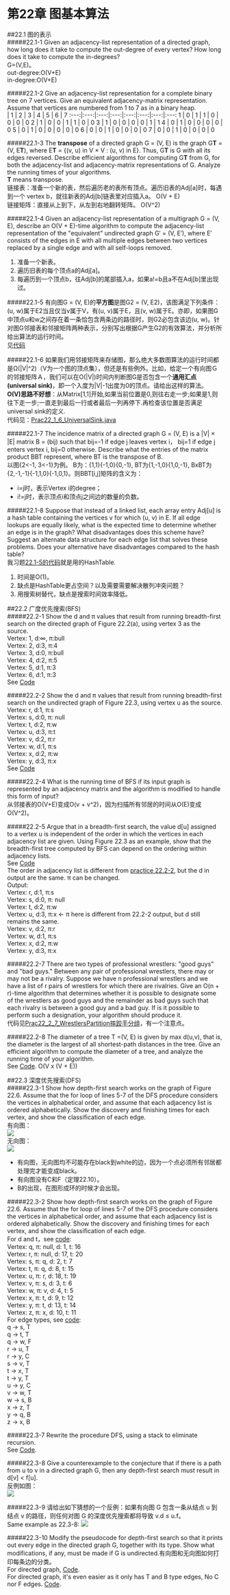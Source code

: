 第22章 图基本算法
=
##22.1 图的表示  
#####22.1-1 Given an adjacency-list representation of a directed graph, how long does it take to compute the out-degree of every vertex? How long does it take to compute the in-degrees?  
G=(V,E)。  
out-degree:O(V+E)  
in-degree:O(V+E)  

#####22.1-2 Give an adjacency-list representation for a complete binary tree on 7 vertices. Give an equivalent adjacency-matrix representation. Assume that vertices are numbered from 1 to 7 as in a binary heap.  
 | 1 | 2 | 3 | 4 | 5 | 6 | 7
:---:|:---:|:---:|:---:|:---:|:---:|:---:|:---:
1 | 0 | 1 | 1 | 0 | 0 | 0 | 0
2 | 1 | 0 | 0 | 1 | 1 | 0 | 0
3 | 1 | 0 | 0 | 0 | 0 | 1 | 1
4 | 0 | 1 | 0 | 0 | 0 | 0 | 0 
5 | 0 | 1 | 0 | 0 | 0 | 0 | 0
6 | 0 | 0 | 1 | 0 | 0 | 0 | 0
7 | 0 | 0 | 1 | 0 | 0 | 0 | 0

#####22.1-3 The **transpose** of a directed graph G = (V, E) is the graph G**T** = (V, E**T**), where E**T** = {(v, u) in V × V : (u, v) in E}. Thus, G**T** is G with all its edges reversed. Describe efficient algorithms for computing G**T** from G, for both the adjacency-list and adjacency-matrix representations of G. Analyze the running times of your algorithms.  
**T** means transpose.  
链接表：准备一个新的表，然后遍历老的表所有顶点。遍历旧表的Adj[a]时，每遇到一个 vertex b，就往新表的Adj[b]链表里对应插入a。 O(V + E)  
链接矩阵：直接从上到下，从左到右地翻转矩阵。 O(V^2)  

#####22.1-4 Given an adjacency-list representation of a multigraph G = (V, E), describe an O(V + E)-time algorithm to compute the adjacency-list representation of the "equivalent" undirected graph G′ = (V, E′), where E′ consists of the edges in E with all multiple edges between two vertices replaced by a single edge and with all self-loops removed.  
1. 准备一个新表。  
2. 遍历旧表的每个顶点a的Adj[a]。  
3. 每遍历到一个顶点b，往Adj[b]的尾部插入a，如果a!=b且a不在Adj[b]里出现过。  

#####22.1-5 有向图G = (V, E)的**平方图**是图G2 = (V, E2)，该图满足下列条件：(u, w)属于E2当且仅当v属于V，有(u, v)属于E，且(v, w)属于E。亦即，如果图G中顶点u和w之间存在着一条恰包含两条边的路径时，则G2必包含该边(u, w)。针对图G邻接表和邻接矩阵两种表示，分别写出根据G产生G2的有效算法，并分析所给出算法的运行时间。  
见[代码](https://github.com/zhuxiuwei/CLRS/blob/master/src/chap22_ElementaryGraphAlgo/Prac22_1_5_SquareGraph.java)  

#####22.1-6 如果我们用邻接矩阵来存储图，那么绝大多数图算法的运行时间都是Ω(|V|^2)（V为一个图的顶点集），但还是有些例外。比如，给定一个有向图Ｇ的邻接矩阵Ａ，我们可以在Ο(|V|)时间内判断图G是否包含一个**通用汇点(universal sink)**，即一个入度为|V|-1出度为0的顶点。请给出这样的算法。  
**O(V)思路不好想**：从Matrix[1,1]开始,如果当前位置是0,则往右走一步;如果是1,则往下走一步;一直走到最后一行或者最后一列再停下.再检查该位置是否满足universal sink的定义.  
代码见：[Prac22_1_6_UniversalSink.java](https://github.com/zhuxiuwei/CLRS/blob/master/src/chap22_ElementaryGraphAlgo/Prac22_1_6_UniversalSink.java)  

#####22.1-7 The incidence matrix of a directed graph G = (V, E) is a |V| × |E| matrix B = (bij) such that bij=-1 if edge j leaves vertex i， bij=1 if edge j enters vertex i, bij=0 otherwise. Describe what the entries of the matrix product BBT represent, where BT is the transpose of B.  
以图{2<-1, 3<-1}为例。 B为：{1,1}{-1,0}{0,-1}, BT为{1,-1,0}{1,0,-1}, BxBT为{2,-1,-1}{-1,1,0}{-1,0,1}。则BBT[i,j]矩阵的含义为：  
* i=j时，表示Vertex i的degree；  
* i!=j时，表示顶点i和顶点j之间边的数量的负数。  

#####22.1-8 Suppose that instead of a linked list, each array entry Adj[u] is a hash table containing the vertices v for which (u, v) in E. If all edge lookups are equally likely, what is the expected time to determine whether an edge is in the graph? What disadvantages does this scheme have? Suggest an alternate data structure for each edge list that solves these problems. Does your alternative have disadvantages compared to the hash table?  
我习题[22.1-5的代码](https://github.com/zhuxiuwei/CLRS/blob/master/src/chap22_ElementaryGraphAlgo/Prac22_1_5_SquareGraph.java#L43)就是用的HashTable.  
1. 时间是O(1)。  
2. 缺点是HashTable更占空间？以及需要需要解决散列冲突问题？  
3. 用搜索树替代，缺点是搜索时间效率降低。  

##22.2  广度优先搜索(BFS)  
#####22.2-1 Show the d and π values that result from running breadth-first search on the directed graph of Figure 22.2(a), using vertex 3 as the source.  
Vertex: 1, d:∞, π:bull  
Vertex: 2, d:3, π:4  
Vertex: 3, d:0, π:bull  
Vertex: 4, d:2, π:5  
Vertex: 5, d:1, π:3  
Vertex: 6, d:1, π:3  
See [Code](https://github.com/zhuxiuwei/CLRS/blob/master/src/chap22_ElementaryGraphAlgo/BFS.java#L20)  

#####22.2-2 Show the d and π values that result from running breadth-first search on the undirected graph of Figure 22.3, using vertex u as the source.  
Vertex: r, d:1, π:s  
Vertex: s, d:0, π: null  
Vertex: t, d:2, π:w  
Vertex: u, d:3, π:t  
Vertex: v, d:2, π:r  
Vertex: w, d:1, π:s  
Vertex: x, d:2, π:w  
Vertex: y, d:3, π:x  
See [Code](https://github.com/zhuxiuwei/CLRS/blob/master/src/chap22_ElementaryGraphAlgo/BFS.java#L40)  

#####22.2-4 What is the running time of BFS if its input graph is represented by an adjacency matrix and the algorithm is modified to handle this form of input?  
从邻接表的O(V+E)变成O(v + v^2)，因为扫描所有邻居的时间从O(E)变成O(V^2)。  

#####22.2-5 Argue that in a breadth-first search, the value d[u] assigned to a vertex u is independent of the order in which the vertices in each adjacency list are given. Using Figure 22.3 as an example, show that the breadth-first tree computed by BFS can depend on the ordering within adjacency lists.  
See [Code](https://github.com/zhuxiuwei/CLRS/blob/master/src/chap22_ElementaryGraphAlgo/BFS.java#L62)  
The order in adjacency list is different from [practice 22.2-2](https://github.com/zhuxiuwei/CLRS/blob/master/src/chap22_ElementaryGraphAlgo/BFS.java#L39), but the d in output are the same. π can be changed.  
Output:  
Vertex: r, d:1, π:s  
Vertex: s, d:0, π: null  
Vertex: t, d:2, π:w  
Vertex: u, d:3, π:x <- π here is different from 22.2-2 output, but d still remains the same.  
Vertex: v, d:2, π:r  
Vertex: w, d:1, π:s  
Vertex: x, d:2, π:w  
Vertex: y, d:3, π:x  

#####22.2-7 There are two types of professional wrestlers: "good guys" and "bad guys." Between any pair of professional wrestlers, there may or may not be a rivalry. Suppose we have n professional wrestlers and we have a list of r pairs of wrestlers for which there are rivalries. Give an O(n + r)-time algorithm that determines whether it is possible to designate some of the wrestlers as good guys and the remainder as bad guys such that each rivalry is between a good guy and a bad guy. If is it possible to perform such a designation, your algorithm should produce it.  
代码见[Prac22_2_7_WrestlersPartition摔跤手分组](https://github.com/zhuxiuwei/CLRS/blob/master/src/chap22_ElementaryGraphAlgo/Prac22_2_7_WrestlersPartition.java)，有一个注意点。  

#####22.2-8 The diameter of a tree T =(V, E) is given by max d(u,v), that is, the diameter is the largest of all shortest-path distances in the tree. Give an efficient algorithm to compute the diameter of a tree, and analyze the running time of your algorithm.  
See [Code](https://github.com/zhuxiuwei/CLRS/blob/master/src/chap22_ElementaryGraphAlgo/BFS.java#L85). O(V x (V + E))  

##22.3  深度优先搜索(DFS)  
#####22.3-1 Show how depth-first search works on the graph of Figure 22.6. Assume that the for loop of lines 5-7 of the DFS procedure considers the vertices in alphabetical order, and assume that each adjacency list is ordered alphabetically. Show the discovery and finishing times for each vertex, and show the classification of each edge.  
有向图：  
![](https://github.com/zhuxiuwei/CLRS/blob/master/Images/22.3-1a.png)  
无向图：  
![](https://github.com/zhuxiuwei/CLRS/blob/master/Images/22.3-1b.png)  
* 有向图，无向图均不可能存在black到white的边，因为一个点必须所有邻居都处理完才能变成black。  
* 有向图没有C和F（定理22.10）。  
* B的出现，在图形成环的时候才会出现。  

#####22.3-2 Show how depth-first search works on the graph of Figure 22.6. Assume that the for loop of lines 5-7 of the DFS procedure considers the vertices in alphabetical order, and assume that each adjacency list is ordered alphabetically. Show the discovery and finishing times for each vertex, and show the classification of each edge.  
For d and t，see [code](https://github.com/zhuxiuwei/CLRS/blob/master/src/chap22_ElementaryGraphAlgo/DFS.java#L52):  
Vertex:  q, π: null, d:  1, t: 16  
Vertex:  r, π: null, d: 17, t: 20  
Vertex:  s, π:    q, d:  2, t:  7  
Vertex:  t, π:    q, d:  8, t: 15  
Vertex:  u, π:    r, d: 18, t: 19  
Vertex:  v, π:    s, d:  3, t:  6  
Vertex:  w, π:    v, d:  4, t:  5  
Vertex:  x, π:    t, d:  9, t: 12  
Vertex:  y, π:    t, d: 13, t: 14  
Vertex:  z, π:    x, d: 10, t: 11  
For edge types, see [code](https://github.com/zhuxiuwei/CLRS/blob/master/src/chap22_ElementaryGraphAlgo/DFS.java#L85):  
q -> s, T  
q -> t, T  
q -> w, F  
r -> u, T  
r -> y, C  
s -> v, T  
t -> x, T  
t -> y, T  
u -> y, C  
v -> w, T  
w -> s, B  
x -> z, T  
y -> q, B  
z -> x, B  

#####22.3-7 Rewrite the procedure DFS, using a stack to eliminate recursion.  
See [Code](https://github.com/zhuxiuwei/CLRS/blob/master/src/chap22_ElementaryGraphAlgo/DFS.java#L160).  

#####22.3-8 Give a counterexample to the conjecture that if there is a path from u to v in a directed graph G, then any depth-first search must result in d[v] < f[u].  
反例如图：  
![](https://github.com/zhuxiuwei/CLRS/blob/master/Images/22.3-8.png)  

#####22.3-9 请给出如下猜想的一个反例：如果有向图 G 包含一条从结点 u 到结点 v 的路径，则任何对图 G 的深度优先搜索都将导致 v.d ≤ u.f。  
Same example as 22.3-8: 
![](https://github.com/zhuxiuwei/CLRS/blob/master/Images/22.3-8.png)  

#####22.3-10 Modify the pseudocode for depth-first search so that it prints out every edge in the directed graph G, together with its type. Show what modifications, if any, must be made if G is undirected.有向图和无向图如何打印每条边的分类。  
For directed graph, [Code](https://github.com/zhuxiuwei/CLRS/blob/master/src/chap22_ElementaryGraphAlgo/DFS.java#L88).  
For directed graph, it's even easier as it only has T and B type edges, No C nor F edges. [Code](https://github.com/zhuxiuwei/CLRS/blob/master/src/chap22_ElementaryGraphAlgo/DFS.java#L104).  


